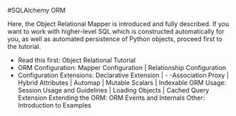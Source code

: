 #SQLAlchemy ORM

Here, the Object Relational Mapper is introduced and fully described. If you want to work with higher-level SQL which is constructed automatically for you, as well as automated persistence of Python objects, proceed first to the tutorial.

 - Read this first: Object Relational Tutorial
 - ORM Configuration: Mapper Configuration | Relationship Configuration
 - Configuration Extensions: Declarative Extension |  -  -Association Proxy | Hybrid Attributes | Automap | Mutable Scalars | Indexable
ORM Usage: Session Usage and Guidelines | Loading Objects | Cached Query Extension
Extending the ORM: ORM Events and Internals
Other: Introduction to Examples